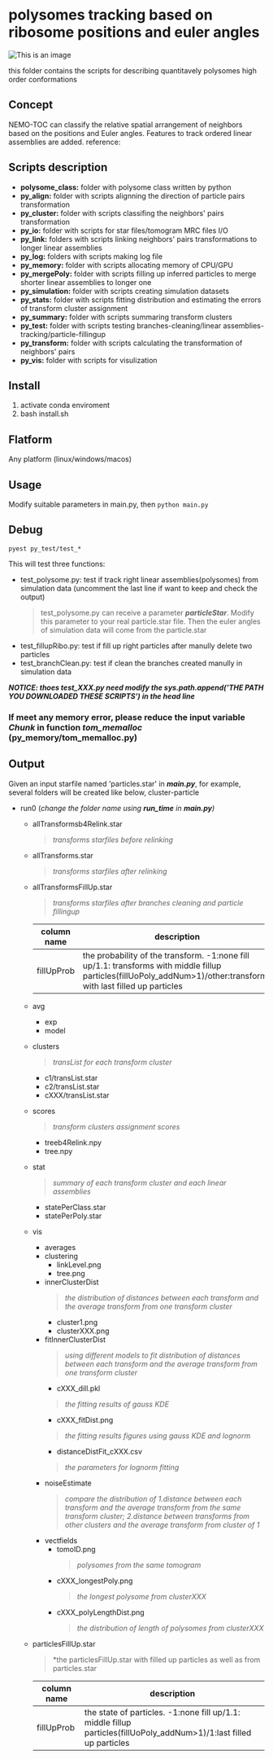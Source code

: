 # polysomes tracking based on ribosome positions and euler angles
![This is an image](https://github.com/werhoog/polysomeTracking/blob/main/image/concept2.PNG)

this folder contains the scripts for describing quantitavely polysomes high order conformations 
## Concept
NEMO-TOC can classify the relative spatial arrangement of neighbors based on the positions and Euler angles. 
Features to track ordered linear assemblies are added.
reference:
## Scripts description
- **polysome_class:** folder with polysome class written by python
- **py_align:** folder with scripts alignning the direction of particle pairs transformation
- **py_cluster:** folder with scripts classifing the neighbors' pairs transformation
- **py_io:** folder with scripts for star files/tomogram MRC files I/O
- **py_link:** folders with scripts linking neighbors' pairs transformations to longer linear assemblies
- **py_log:** folders with scripts making log file
- **py_memory:** folder with scripts allocating memory of CPU/GPU
- **py_mergePoly:** folder with scripts filling up inferred particles to merge shorter linear assemblies to longer one
- **py_simulation:** folder with scripts creating simulation datasets 
- **py_stats:** folder with scripts fitting distribution and estimating the errors of transform cluster assignment
- **py_summary:** folder with scripts summaring transform clusters
- **py_test:** folder with scripts testing branches-cleaning/linear assemblies-tracking/particle-fillingup
- **py_transform:** folder with scripts calculating the transformation of neighbors' pairs
- **py_vis:** folder with scripts for visulization
## Install
1. activate conda enviroment 
2. bash install.sh
## Flatform
Any platform (linux/windows/macos)
## Usage
Modify suitable parameters in main.py, then `python main.py`
## Debug
```
pyest py_test/test_*
```
This will test three functions:
- test_polysome.py: test if track right  linear assemblies(polysomes) from simulation data (uncomment the last line if want to keep and check the output)
  > test_polysome.py can receive a parameter ***particleStar***. Modify this parameter to your real particle.star file. Then the euler angles
  > of simulation data will come from the particle.star
- test_fillupRibo.py: test if fill up right particles after manully delete two particles 
- test_branchClean.py: test if clean the branches created manully in simulation data

***NOTICE: thoes test_XXX.py need modify the sys.path.append('THE PATH YOU DOWNLOADED THESE SCRIPTS') in the head line***
### If meet any memory error, please reduce the input variable ***Chunk*** in function ***tom_memalloc*** **(py_memory/tom_memalloc.py)**
## Output 
Given an input starfile named 'particles.star' in ***main.py***, for example, several folders will be created like below,
cluster-particle
  - run0   (*change the folder name using ***run_time*** in **main.py**)*
    - allTransformsb4Relink.star  
      > *transforms starfiles before relinking*
    - allTransforms.star 
      > *transforms starfiles after relinking*
    - allTransformsFillUp.star 
      > *transforms starfiles after branches cleaning and particle fillingup*
      
      | column name | description | 
      | ---- | ---- |
      | fillUpProb | the probability of the transform. -1:none fill up/1.1: transforms with middle fillup particles(fillUoPoly_addNum>1)/other:transforms with last filled up particles| 
    - avg 
      - exp
      - model
    - clusters
      > *transList for each transform cluster*
      - c1/transList.star
      - c2/transList.star
      - cXXX/transList.star
    - scores 
      > *transform clusters assignment scores*
      - treeb4Relink.npy
      - tree.npy
    - stat
      > *summary of each transform cluster and each linear assemblies*
      - statePerClass.star
      - statePerPoly.star   
    - vis
      - averages
      - clustering
        - linkLevel.png
        - tree.png
      - innerClusterDist
        > *the distribution of distances between each transform and the average transform from one transform cluster*
        - cluster1.png
        - clusterXXX.png
      - fitInnerClusterDist
        > *using different models to fit distribution of distances between each transform and the average transform from one transform cluster*
        - cXXX_dill.pkl 
        > *the fitting results of gauss KDE*
        - cXXX_fitDist.png
        > *the fitting results figures using gauss KDE and lognorm*
        - distanceDistFit_cXXX.csv 
        > *the parameters for lognorm fitting*
      - noiseEstimate
        > *compare the distribution of 1.distance between each transform and the average transform from the same transform cluster; 2.distance between transforms from other clusters and the average transform from cluster of 1*
      - vectfields
        - tomoID.png 
          > *polysomes from the same tomogram*
        - cXXX_longestPoly.png
          > *the longest polysome from clusterXXX*
        - cXXX_polyLengthDist.png
          > *the distribution of length of polysomes from clusterXXX*
     - particlesFillUp.star
        > *the particlesFillUp.star with filled up particles as well as from particles.star
        
       | column name | description | 
       | ---- | ---- |
       | fillUpProb | the state of particles. -1:none fill up/1.1: middle fillup particles(fillUoPoly_addNum>1)/1:last filled up particles |
       
